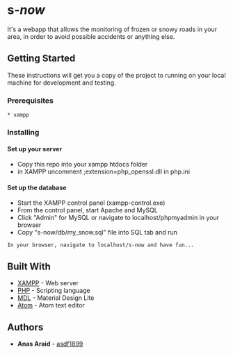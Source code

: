 # s-_now_

It's a webapp that allows the monitoring of frozen or snowy roads in your area, in order to avoid possible accidents or anything else.

## Getting Started

These instructions will get you a copy of the project to running on your local machine for development and testing.

### Prerequisites
```
* xampp
```

### Installing

#### Set up your server

* Copy this repo into your xampp htdocs folder
* in XAMPP uncomment ;extension=php_openssl.dll in php.ini

#### Set up the database
* Start the XAMPP control panel (xampp-control.exe)
* From the control panel, start Apache and MySQL
* Click "Admin" for MySQL or navigate to localhost/phpmyadmin in your browser
* Copy "s-now/db/my_snow.sql" file into SQL tab and run

```
In your browser, navigate to localhost/s-now and have fun...
```

## Built With

* [XAMPP](https://www.apachefriends.org/it/index.html) - Web server
* [PHP](http://php.net/manual/it/intro-whatis.php) - Scripting language
* [MDL](https://getmdl.io/) - Material Design Lite
* [Atom](https://atom.io/) - Atom text editor

## Authors

* **Anas Araid** - [asdf1899](https://github.com/asdf1899)
